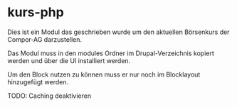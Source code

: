 # kurs-php

Dies ist ein Modul das geschrieben wurde um den aktuellen Börsenkurs der Compor-AG darzustellen. 

Das Modul muss in den modules Ordner im Drupal-Verzeichnis kopiert werden und über die UI installiert werden.

Um den Block nutzen zu können muss er nur noch im Blocklayout hinzugefügt werden.


TODO: Caching deaktivieren 
